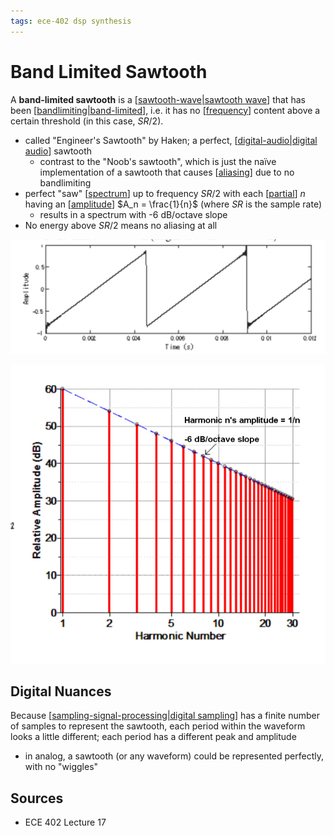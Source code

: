 ```yaml
---
tags: ece-402 dsp synthesis
---
```


# Band Limited Sawtooth

A **band-limited sawtooth** is a [[sawtooth-wave|sawtooth wave]] that has been [[bandlimiting|band-limited]], i.e. it has no [[frequency]] content above a certain threshold (in this case, $SR/2$).

- called "Engineer's Sawtooth" by Haken; a perfect, [[digital-audio|digital audio]] sawtooth
  - contrast to the "Noob's sawtooth", which is just the naïve implementation of a sawtooth that causes [[aliasing]] due to no bandlimiting
- perfect "saw" [[spectrum]] up to frequency $SR/2$ with each [[partial]] $n$ having an [[amplitude]] $A_n = \frac{1}{n}$ (where $SR$ is the sample rate)
  - results in a spectrum with -6 dB/octave slope
- No energy above $SR/2$ means no aliasing at all

![Band-limited sawtooth waveform](../public/attachments/band-limited-sawtooth.png)

![Band-limited sawtooth spectrum](../public/attachments/band-limited-sawtooth-spectrum.png)

## Digital Nuances

Because [[sampling-signal-processing|digital sampling]] has a finite number of samples to represent the sawtooth, each period within the waveform looks a little different; each period has a different peak and amplitude

- in analog, a sawtooth (or any waveform) could be represented perfectly, with no "wiggles"

## Sources

- ECE 402 Lecture 17

[//begin]: # "Autogenerated link references for markdown compatibility"
[sawtooth-wave|sawtooth wave]: sawtooth-wave "Sawtooth wave"
[bandlimiting|band-limited]: bandlimiting "Bandlimiting"
[frequency]: frequency "Frequency"
[digital-audio|digital audio]: digital-audio "Digital Audio"
[aliasing]: aliasing "Aliasing"
[spectrum]: spectrum "Spectrum"
[partial]: partial "Partial"
[amplitude]: amplitude "Amplitude"
[sampling-signal-processing|digital sampling]: sampling-signal-processing "Sampling (Signal Processing)"
[//end]: # "Autogenerated link references"
